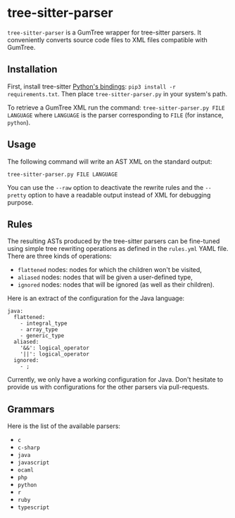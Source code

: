 # tree-sitter-parser

`tree-sitter-parser` is a GumTree wrapper for tree-sitter parsers. It conveniently converts source code files to XML files compatible with GumTree.

## Installation

First, install tree-sitter [Python's bindings](https://github.com/tree-sitter/py-tree-sitter): `pip3 install -r requirements.txt`. Then place `tree-sitter-parser.py` in your system's path.

To retrieve a GumTree XML run the command: `tree-sitter-parser.py FILE LANGUAGE` where `LANGUAGE` is the parser corresponding to `FILE` (for instance, `python`).

## Usage

The following command will write an AST XML on the standard output:

```
tree-sitter-parser.py FILE LANGUAGE
```

You can use the `--raw` option to deactivate the rewrite rules and the `--pretty` option to have a readable output instead of XML for debugging purpose.

## Rules

The resulting ASTs produced by the tree-sitter parsers can be fine-tuned using simple tree rewriting operations as defined in the `rules.yml` YAML file. There are three kinds of operations:
- `flattened` nodes: nodes for which the children won't be visited,
- `aliased` nodes: nodes that will be given a user-defined type,
- `ignored` nodes: nodes that will be ignored (as well as their children).

Here is an extract of the configuration for the Java language:

```
java:
  flattened:
    - integral_type
    - array_type
    - generic_type
  aliased:
    '&&': logical_operator
    '||': logical_operator
  ignored: 
    - ;
```

Currently, we only have a working configuration for Java. Don't hesitate to provide us with configurations for the other parsers via pull-requests.

## Grammars

Here is the list of the available parsers:
- `c`
- `c-sharp`
- `java`
- `javascript`
- `ocaml`
- `php`
- `python`
- `r`
- `ruby`
- `typescript`
